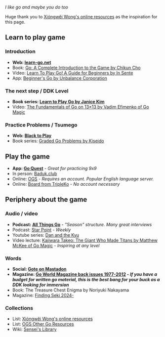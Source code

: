 *I like go and maybe you do too*

Huge thank you to [Xióngwěi Wong's online resources](https://weiqi.soumyak4.in/posts/weiqi-resources/) as the inspiration for this page.

## Learn to play game

### Introduction

- **Web: [learn-go.net](https://www.learn-go.net/)**
- Book: [Go: A Complete Introduction to the Game by Chikun Cho](https://www.biblio.com/9784906574506)
- Video: [Learn To Play Go! A Guide for Beginners by In Sente](https://www.youtube.com/watch?v=xMshtO8h7RU)
- App: [Beginner's Go by Unbalance Corporation](http://itunes.apple.com/us/app/id381699789?mt=8)

### The next step / DDK Level

- **Book series: [Learn to Play Go by Janice Kim](https://www.biblio.com/9781453632895)**
- Video: [The Fundamentals of Go on 13×13 by Vadim Efimenko of Go Magic](https://gomagic.org/courses/the-fundamentals-of-go-on-13x13/)

### Practice Problems / Tsumego

- **Web: [Black to Play](https://blacktoplay.com/)**
- Book series: [Graded Go Problems by Kiseido](https://www.biblio.com/book/graded-go-problems-beginners-introductory-problems/d/1518181143)

## Play the game

- **App: [Go Quest](https://apps.apple.com/us/app/goquest/id834841918)** - *Great for practicing 9x9*
- In person: [Baduk.club](https://baduk.club/welcome)
- Online: [OGS](https://online-go.com/) - *Requires an account. Popular English language server.*
- Online: [Board from TripleKo](https://board.tripleko.com/) - *No account necessary*

## Periphery about the game

### Audio / video

- **Podcast: [All Things Go](https://allthingsgogame.alitu.com/)** - *"Season" structure. Many great interviews*
- Podcast: [Star Point](https://starpointbaduk.com/) - *Weekly*
- Youtube series: [Dan and the Kyu](https://www.youtube.com/@DanandtheKyu)
- Video lecture: [Kajiwara Takeo: The Giant Who Made Titans by Matthew McKee of Go Magic](https://gomagic.org/courses/kajiwara-takeo/) - *Inspiring at any level*

### Words

- **Social: [Gote on Mastadon](https://social.seattle.wa.us/home)**
- **Magazine: [Go World Magazine back issues 1977-2012](https://kiseidodigital.gumroad.com/l/gwa) - *If you have a budget for written go material, this is the best bang for your buck as a DDK looking for immersion***
- Book: The Treasure Chest Enigma by Noriyuki Nakayama
- Magazine: [Finding Seki 2024-](https://www.etsy.com/shop/FindingSeki)

### Collections

- List: [Xióngwěi Wong's online resources](https://weiqi.soumyak4.in/posts/weiqi-resources/)
- List: [OGS Other Go Resources](https://online-go.com/docs/other-go-resources)
- Wiki: [Sensei's Library](https://senseis.xmp.net/)

